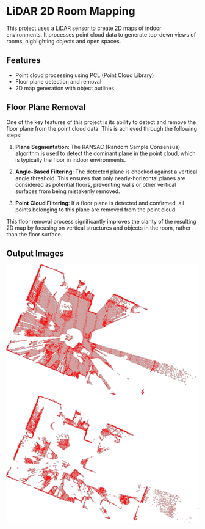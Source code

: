 # LiDAR 2D Room Mapping

This project uses a LiDAR sensor to create 2D maps of indoor environments. It processes point cloud data to generate top-down views of rooms, highlighting objects and open spaces.

## Features

- Point cloud processing using PCL (Point Cloud Library)
- Floor plane detection and removal
- 2D map generation with object outlines

## Floor Plane Removal

One of the key features of this project is its ability to detect and remove the floor plane from the point cloud data. This is achieved through the following steps:

1. **Plane Segmentation**: The RANSAC (Random Sample Consensus) algorithm is used to detect the dominant plane in the point cloud, which is typically the floor in indoor environments.

2. **Angle-Based Filtering**: The detected plane is checked against a vertical angle threshold. This ensures that only nearly-horizontal planes are considered as potential floors, preventing walls or other vertical surfaces from being mistakenly removed.

3. **Point Cloud Filtering**: If a floor plane is detected and confirmed, all points belonging to this plane are removed from the point cloud.

This floor removal process significantly improves the clarity of the resulting 2D map by focusing on vertical structures and objects in the room, rather than the floor surface.

## Output Images

![image](room_2d_map.png)
![image](room_2d_map_no_floor_angle_based.png)